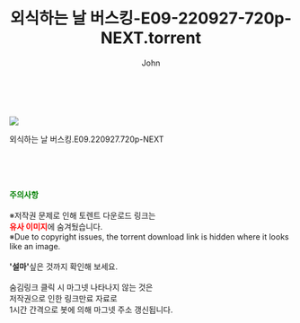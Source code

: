 ﻿---
layout: post
title:  "    외식하는 날 버스킹-E09-220927-720p-NEXT.torrent"
author: John
categories: [ TV ]
tags: [  ]
image: https://torrentrj55.com/uploadfile/full/5ad336f6d1f123a4d2d0b6f04d1c3812dc5536f2.jpg 
description: "    외식하는 날 버스킹-E09-220927-720p-NEXT torrent 정보 공유"
toc: true
toc_sticky: true
---

<br>
<p><img src="https://torrentrj55.com/uploadfile/full/5ad336f6d1f123a4d2d0b6f04d1c3812dc5536f2.jpg"/></p>
 외식하는 날 버스킹.E09.220927.720p-NEXT  
    
<br><br><br>
<p data-ke-size="size16"><b><span style="color: green;">주의사항</span></b><br /><br />※저작권 문제로 인해 토렌트 다운로드 링크는<br /><b><span style="color: red;">유사 이미지</span></b>에 숨겨뒀습니다.<br />※Due to copyright issues, the torrent download link is hidden where it looks like an image.<br /><br /><b>'설마'</b>싶은 것까지 확인해 보세요.<br /><br />숨김링크 클릭 시 마그넷 나타나지 않는 것은<br />저작권으로 인한 링크만료 자료로<br />1시간 간격으로 봇에 의해 마그넷 주소 갱신됩니다.</p>
